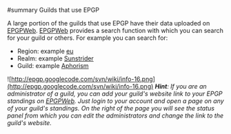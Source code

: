 ﻿#summary Guilds that use EPGP

A large portion of the guilds that use EPGP have their data uploaded on [EPGPWeb](http://epgpweb.appspot.com/). [EPGPWeb](http://epgpweb.appspot.com/) provides a search function with which you can search for your guild or others. For example you can search for:

  * Region: example [eu](http://epgpweb.appspot.com/search?q=eu)
  * Realm: example [Sunstrider](http://epgpweb.appspot.com/search?q=sunstrider)
  * Guild: example [Aphorism](http://epgpweb.appspot.com/search?q=aphorism)

![http://epgp.googlecode.com/svn/wiki/info-16.png](http://epgp.googlecode.com/svn/wiki/info-16.png) _**Hint**: If you are an administrator of a guild, you can add your guild's website link to your EPGP standings on [EPGPWeb](http://epgpweb.appspot.com/). Just login to your account and open a page on any of your guild's standings. On the right of the page you will see the status panel from which you can edit the administrators and change the link to the guild's website._